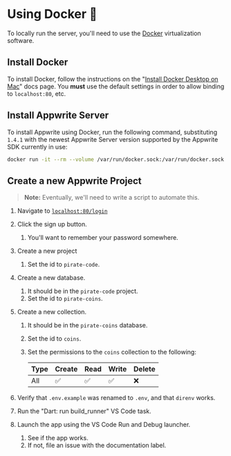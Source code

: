 # Using Docker 🐳

To locally run the server, you'll need to use the [Docker](https://www.docker.com/) virtualization software.

## Install Docker

To install Docker, follow the instructions on the "[Install Docker Desktop on Mac](https://docs.docker.com/desktop/install/mac-install/)" docs page.
You **must** use the default settings in order to allow binding to `localhost:80`, etc.

## Install Appwrite Server

To install Appwrite using Docker, run the following command,
substituting `1.4.1` with the newest Appwrite Server version supported by the Appwrite SDK currently in use:

```sh
docker run -it --rm --volume /var/run/docker.sock:/var/run/docker.sock --volume "$(pwd)"/appwrite:/usr/src/code/appwrite:rw --entrypoint="install" appwrite/appwrite:1.4.1
```

## Create a new Appwrite Project

> **Note:**
> Eventually, we'll need to write a script to automate this.

1. Navigate to [`localhost:80/login`](http://localhost/login)
1. Click the sign up button.
   1. You'll want to remember your password somewhere.
1. Create a new project
   1. Set the id to `pirate-code`.
1. Create a new database.
   1. It should be in the `pirate-code` project.
   1. Set the id to `pirate-coins`.
1. Create a new collection.

   1. It should be in the `pirate-coins` database.
   1. Set the id to `coins`.
   1. Set the permissions to the `coins` collection to the following:

      | Type | Create | Read | Write | Delete |
      | ---- | ------ | ---- | ----- | ------ |
      | All  | ✅     | ✅   | ✅    | ❌     |

1. Verify that `.env.example` was renamed to `.env`, and that `direnv` works.
1. Run the "Dart: run build_runner" VS Code task.
1. Launch the app using the VS Code Run and Debug launcher.
   1. See if the app works.
   1. If not, file an issue with the documentation label.
